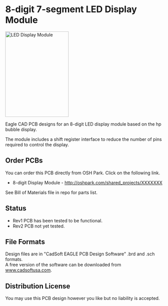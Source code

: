 # 8-digit 7-segment LED Display Module 

<img src="https://raw2.github.com/uChip/RFM12B_BOB/master/RFM12B_BOB.png" alt="LED Display Module" height="270" width="200">  

Eagle CAD PCB designs for an 8-digit LED display module based on the hp bubble display. 

The module includes a shift register interface to reduce the number of pins required to control the display.

## Order PCBs  

You can order this PCB directly from OSH Park.  Click on the following link.  
  * 8-digit Display Module - http://oshpark.com/shared_projects/XXXXXXX 

See Bill of Materials file in repo for parts list.  

## Status  
  * Rev1 PCB has been tested to be functional. 
  * Rev2 PCB not yet tested.  

## File Formats  

Design files are in "CadSoft EAGLE PCB Design Software" .brd and .sch formats.  
A free version of the software can be downloaded from www.cadsoftusa.com.  

## Distribution License  

You may use this PCB design however you like but no liability is accepted.  

